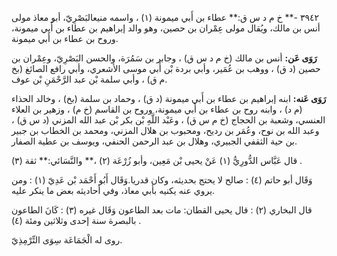 ٣٩٤٢ -** خ م د س ق:** عطاء بن أَبي ميمونة (١) ، واسمه منيعالبَصْرِيّ، أبو معاذ مولى أنس بن مالك، ويُقال مولى عِمْران بن حصين، وهو والد إبراهيم بن عطاء بن أَبي ميمونة، وروح بن عطاء بن أَبي ميمونة.

**رَوَى عَن:** أنس بن مالك (خ م د س ق) ، وجابر بن سَمُرَة، والحسن البَصْرِيّ، وعِمْران بن حصين (د ق) ، ووهب بن عُمَير، وأبي بردة بْن أَبي موسى الأشعري، وأبي رافع الصائغ (بخ م ق) ، وأبي سلمة بْن عبد الرَّحْمَنِ بْن عوف.

**رَوَى عَنه:** ابنه إبراهيم بن عطاء بن أَبي ميمونة (د ق) ، وحماد بن سلمة (بخ) ، وخالد الحذاء (م د) ، وابنه روح بن عطاء بن أَبي ميمونة، وروح بن القاسم (خ م) ، وزهير بن العلاء العنسي، وشعبة بن الحجاج (خ م س ق) ، وعَبْد اللَّهِ بْن بكر بْن عبد الله المزني (د س ق) ، وعبد الله بن نوح، وعُمَر بن رديح، ومحبوب بن هلال المزني، ومحمد بن الخطاب بن جبير بن حية الثقفي الجبيري، وهلال بن عبد الرحمن الحنفي، ويوسف بن عطية الصفار.

قال عَبَّاس الدُّورِيُّ (١) عَنْ يحيى بْن مَعِين، وأبو زُرْعَة (٢) ،** والنَّسَائي:** ثقة (٣) .

وَقَال أبو حاتم (٤) : صالح لا يحتج بحديثه، وكان قدريا.وَقَال أَبُو أَحْمَد بْن عَدِيّ (١) : ومن يروي عنه يكنيه بأبي معاذ، وفي أحاديثه بعض ما ينكر عليه.

قال البخاري (٢) : قال يحيى القطان: مات بعد الطاعون وَقَال غيره (٣) : كَانَ الطاعون بالبصرة سنة إحدى وثلاثين ومئة (٤) .

روى له الْجَمَاعَة سِوَى التِّرْمِذِيّ.